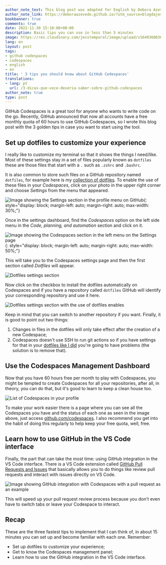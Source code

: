 ```yaml
---
author_note_text: This blog post was adapted for English by Debora Azevedo.
author_note_link: https://deboraazevedo.github.io/?utm_source=blogdajess
bookbanner: true
comments: true
date: 2022-11-30 15:10:00+00:00
description: Basic tips you can use in less than 5 minutes
image: https://res.cloudinary.com/jesstemporal/image/upload/v1640360836/covers/pro_tip_voc9gk.png
lang: en
layout: post
tags:
- github codespaces
- codespaces
- english
- en
title: ' 3 tips you should know about GitHub Codespaces'
translations:
- lang: pt
  url: /3-dicas-que-voce-deveria-saber-sobre-github-codespaces
author_note: true
type: post
---
```


GitHub Codespaces is a great tool for anyone who wants to write code on the go. Recently, GitHub announced that now all accounts have a free monthly quota of 60 hours to use GitHub Codespaces, so I wrote this blog post with the 3 golden tips in case you want to start using the tool.

## Set up dotfiles to customize your experience

I really like to customize my terminal so that it shows the things I need/like. Most of these settings stay in a set of files popularly known as `dotfiles` these are those files that start with a `.` such as `.zshrc` and `.bashrc`.

It is also common to store such files on a GitHub repository named `dotfiles`, for example here is my [collection of dotfiles](http://github.com/jtemporal/dotfiles). To enable the use of these files in your *Codespaces*, click on your photo in the upper right corner and choose *Settings* from the menu that appeared.

![Image showing the Settings section in the profile menu on GitHub](https://res.cloudinary.com/jesstemporal/image/upload/v1669837358/codespaces/github-menu-selected-option-settings_yq0gpb.jpg){: style="display: block; margin-left: auto; margin-right: auto; max-width: 30%;"}

Once in the settings dashboard, find the *Codespaces* option on the left side menu in the *Code, planning, and automation* section and click on it.

![Image showing the Codespaces section in the left menu on the Settings page](https://res.cloudinary.com/jesstemporal/image/upload/v1669837358/codespaces/codespaces-lefthand-side-menu-in-settings_czk5sy.jpg){: style="display: block; margin-left: auto; margin-right: auto; max-width: 50%;"}

This will take you to the Codespaces settings page and then the first section called *Dotfiles* will appear.

![Dotfiles settings section](https://res.cloudinary.com/jesstemporal/image/upload/v1669837358/codespaces/dotfiles-section-on-codespaces-settings_omptlu.jpg)

Now click on the checkbox to install the dotfiles automatically on Codespaces and if you have a repository called `dotfiles` GitHub will identify your corresponding repository and use it here.

![Dotfiles settings section with the use of dotfiles enables](https://res.cloudinary.com/jesstemporal/image/upload/v1669837358/codespaces/dotfiles-section-on-codespaces-settings-configured_mcdp4d.jpg)

Keep in mind that you can switch to another repository if you want. Finally, it is good to point out two things:

1. Changes in files in the dotfiles will only take effect after the creation of a new Codespace;
2. Codespaces doesn't use SSH to run git actions so if you have settings for that in your [dotfiles like I did](https://github.com/jtemporal/dotfiles/blob/7a79829f40d5c62b261f5ffaaa808df9c12a1144/.gitconfig) you're going to have problems (the solution is to remove that).

## Use the Codespaces Management Dashboard

Now that you have 60 hours free per month to play with Codespaces, you might be tempted to create Codespaces for all your repositories, after all, in theory, you can do that, but it's good to learn to keep a clean house too.

![List of Codespaces in your profile](https://res.cloudinary.com/jesstemporal/image/upload/v1669837358/codespaces/github-codespaces-dashboard_lbbvhv.jpg)

To make your work easier there is a page where you can see all the Codespaces you have and the status of each one as seen in the image above, just access [github.com/codespaces](http://github.com/codespaces). I also recommend you get into the habit of doing this regularly to help keep your free quota, well, free.

## Learn how to use GitHub in the VS Code interface

Finally, the part that can take the most time: using GitHub integration in the VS Code interface. There is a VS Code extension called [GitHub Pull Requests and Issues](https://marketplace.visualstudio.com/items?itemName=GitHub.vscode-pull-request-github) that basically allows you to do things like review pull requests and interact with issues directly on VS Code.

![Image showing GitHub integration with Codespaces with a pull request as an example](https://res.cloudinary.com/jesstemporal/image/upload/v1669838059/codespaces/github-vscode-extension-in-action_wnsiub.jpg)

This will speed up your pull request review process because you don't even have to switch tabs or leave your Codespace to interact.

## Recap

These are the three fastest tips to implement that I can think of, in about 15 minutes you can set up and become familiar with each one. Remember:

- Set up dotfiles to customize your experience;
- Get to know the Codespaces management panel;
- Learn how to use the GitHub integration in the VS Code interface.